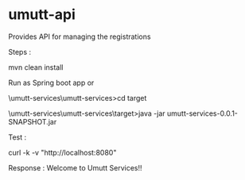 # umutt-api

Provides API for managing the registrations

Steps :

mvn clean install

Run as Spring boot app or 

<Path>\umutt-services\umutt-services>cd target

<Path>\umutt-services\umutt-services\target>java -jar umutt-services-0.0.1-SNAPSHOT.jar
  
 Test :
 
 curl -k -v "http://localhost:8080"
 
 Response : Welcome to Umutt Services!!
